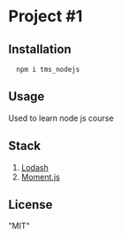 
# Project #1
## Installation
      npm i tms_nodejs
## Usage
Used to learn node js course

## Stack
1.  [Lodash](https://lodash.com/)
2.  [Moment.js](http://momentjs.com/)


## License
"MIT"

